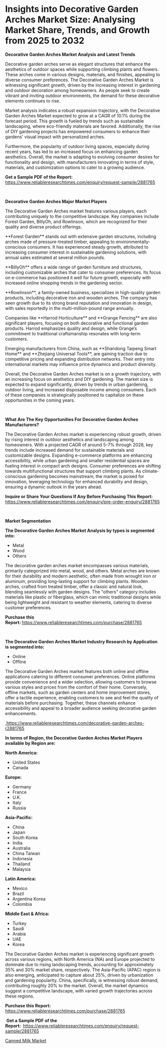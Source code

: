 <p><h1>Insights into Decorative Garden Arches Market Size: Analysing Market Share, Trends, and Growth from 2025 to 2032</h1></p><p><strong>Decorative Garden Arches Market Analysis and Latest Trends</strong></p>
<p><p>Decorative garden arches serve as elegant structures that enhance the aesthetics of outdoor spaces while supporting climbing plants and flowers. These arches come in various designs, materials, and finishes, appealing to diverse consumer preferences. The Decorative Garden Arches Market is witnessing significant growth, driven by the increasing interest in gardening and outdoor decoration among homeowners. As people seek to create vibrant and inviting outdoor environments, the demand for these decorative elements continues to rise.</p><p>Market analysis indicates a robust expansion trajectory, with the Decorative Garden Arches Market expected to grow at a CAGR of 10.1% during the forecast period. This growth is fueled by trends such as sustainable landscaping, where eco-friendly materials are favored. Additionally, the rise of DIY gardening projects has empowered consumers to enhance their gardens' visual impact with personalized arches. </p><p>Furthermore, the popularity of outdoor living spaces, especially during recent years, has led to an increased focus on enhancing garden aesthetics. Overall, the market is adapting to evolving consumer desires for functionality and design, with manufacturers innovating in terms of style, materials, and customization options to cater to a growing audience.</p></p>
<p><strong>Get a Sample PDF of the Report:&nbsp;</strong> <a href="https://www.reliableresearchtimes.com/enquiry/request-sample/2881765?utm_campaign=2205&utm_medium=2&utm_source=Github&utm_content=ia&utm_term=12032025&utm_id=decorative-garden-arches">https://www.reliableresearchtimes.com/enquiry/request-sample/2881765</a></p>
<p>&nbsp;</p>
<p><strong>Decorative Garden Arches Major Market Players</strong></p>
<p><p>The Decorative Garden Arches market features various players, each contributing uniquely to the competitive landscape. Key companies include Forest Garden, BillyOh, and Rowlinson, which are recognized for their quality and diverse product offerings. </p><p>**Forest Garden** stands out with extensive garden structures, including arches made of pressure-treated timber, appealing to environmentally-conscious consumers. It has experienced steady growth, attributed to increasing consumer interest in sustainable gardening solutions, with annual sales estimated at several million pounds.</p><p>**BillyOh** offers a wide range of garden furniture and structures, including customizable arches that cater to consumer preferences. Its focus on e-commerce has positioned it well for future growth, especially with increased online shopping trends in the gardening sector. </p><p>**Rowlinson**, a family-owned business, specializes in high-quality garden products, including decorative iron and wooden arches. The company has seen growth due to its strong brand reputation and innovation in design, with sales reportedly in the multi-million-pound range annually. </p><p>Companies like **Harrod Horticulture** and **Grange Fencing** are also significant players, focusing on both decorative and functional garden products. Harrod emphasizes quality and design, while Grange’s commitment to traditional craftsmanship resonates with long-term customers.</p><p>Emerging manufacturers from China, such as **Shandong Taipeng Smart Home** and **Zhejiang Universal Tools**, are gaining traction due to competitive pricing and expanding distribution networks. Their entry into international markets may influence price dynamics and product diversity.</p><p>Overall, the Decorative Garden Arches market is on a growth trajectory, with an increasing focus on aesthetics and DIY gardening. The market size is expected to expand significantly, driven by trends in urban gardening, outdoor living, and increased disposable income among consumers. Each of these companies is strategically positioned to capitalize on these opportunities in the coming years.</p></p>
<p>&nbsp;</p>
<p><strong>What Are The Key Opportunities For Decorative Garden Arches Manufacturers?</strong></p>
<p><p>The Decorative Garden Arches market is experiencing robust growth, driven by rising interest in outdoor aesthetics and landscaping among homeowners. With a projected CAGR of around 5-7% through 2028, key trends include increased demand for sustainable materials and customizable designs. Expanding e-commerce platforms are enhancing accessibility, while urban gardening and smaller residential spaces are fueling interest in compact arch designs. Consumer preferences are shifting towards multifunctional structures that support climbing plants. As climate-conscious gardening becomes mainstream, the market is poised for innovation, leveraging technology for enhanced durability and design, ensuring a dynamic outlook in the years ahead.</p></p>
<p><strong>Inquire or Share Your Questions If Any Before Purchasing This Report:</strong> <a href="https://www.reliableresearchtimes.com/enquiry/pre-order-enquiry/2881765?utm_campaign=2205&utm_medium=2&utm_source=Github&utm_content=ia&utm_term=12032025&utm_id=decorative-garden-arches">https://www.reliableresearchtimes.com/enquiry/pre-order-enquiry/2881765</a></p>
<p>&nbsp;</p>
<p><strong>Market Segmentation</strong></p>
<p><strong>The Decorative Garden Arches Market Analysis by types is segmented into:</strong></p>
<p><ul><li>Metal</li><li>Wood</li><li>Others</li></ul></p>
<p><p>The decorative garden arches market encompasses various materials, primarily categorized into metal, wood, and others. Metal arches are known for their durability and modern aesthetic, often made from wrought iron or aluminum, providing long-lasting support for climbing plants. Wooden arches, crafted from treated timber, offer a classic and natural look, blending seamlessly with garden designs. The "others" category includes materials like plastic or fiberglass, which can mimic traditional designs while being lightweight and resistant to weather elements, catering to diverse customer preferences.</p></p>
<p><strong>Purchase this Report:&nbsp;</strong><a href="https://www.reliableresearchtimes.com/purchase/2881765?utm_campaign=2205&utm_medium=2&utm_source=Github&utm_content=ia&utm_term=12032025&utm_id=decorative-garden-arches">https://www.reliableresearchtimes.com/purchase/2881765</a></p>
<p>&nbsp;</p>
<p><strong>The Decorative Garden Arches Market Industry Research by Application is segmented into:</strong></p>
<p><ul><li>Online</li><li>Offline</li></ul></p>
<p><p>The Decorative Garden Arches market features both online and offline applications catering to different consumer preferences. Online platforms provide convenience and a wider selection, allowing customers to browse various styles and prices from the comfort of their home. Conversely, offline markets, such as garden centers and home improvement stores, offer a tactile experience, enabling customers to see and feel the quality of materials before purchasing. Together, these channels enhance accessibility and appeal to a broader audience seeking decorative garden enhancements.</p></p>
<p><a href="https://www.reliableresearchtimes.com/decorative-garden-arches-r2881765?utm_campaign=2205&utm_medium=2&utm_source=Github&utm_content=ia&utm_term=12032025&utm_id=decorative-garden-arches">&nbsp;https://www.reliableresearchtimes.com/decorative-garden-arches-r2881765</a></p>
<p><strong>In terms of Region, the Decorative Garden Arches Market Players available by Region are:</strong></p>
<p>
    <p> <strong> North America: </strong>
        <ul>
            <li>United States</li>
            <li>Canada</li>
        </ul>
        </p> 
    <p> <strong> Europe: </strong>
        <ul>
            <li>Germany</li>
            <li>France</li>
            <li>U.K.</li>
            <li>Italy</li>
            <li>Russia</li>
        </ul>
        </p> 
    <p> <strong> Asia-Pacific: </strong>
        <ul>
            <li>China</li>
            <li>Japan</li>
            <li>South Korea</li>
            <li>India</li>
            <li>Australia</li>
            <li>China Taiwan</li>
            <li>Indonesia</li>
            <li>Thailand</li>
            <li>Malaysia</li>
        </ul>
        </p> 
    <p> <strong> Latin America: </strong>
        <ul>
            <li>Mexico</li>
            <li>Brazil</li>
            <li>Argentina Korea</li>
            <li>Colombia</li>
        </ul>
        </p> 
    <p> <strong> Middle East & Africa: </strong>
        <ul>
            <li>Turkey</li>
            <li>Saudi</li>
            <li>Arabia</li>
            <li>UAE</li>
            <li>Korea</li>
        </ul>
    </p>
    </p>
<p><p>The Decorative Garden Arches market is experiencing significant growth across various regions, with North America (NA) and Europe projected to dominate due to rising landscaping trends, accounting for approximately 35% and 30% market share, respectively. The Asia-Pacific (APAC) region is also emerging, anticipated to capture about 25%, driven by urbanization and gardening popularity. China, specifically, is witnessing robust demand, contributing roughly 20% to the market. Overall, the market dynamics suggest a competitive landscape, with varied growth trajectories across these regions.</p></p>
<p><strong>Purchase this Report: </strong><a href="https://www.reliableresearchtimes.com/purchase/2881765?utm_campaign=2205&utm_medium=2&utm_source=Github&utm_content=ia&utm_term=12032025&utm_id=decorative-garden-arches">https://www.reliableresearchtimes.com/purchase/2881765</a></p>
<p>&nbsp;<strong>Get a Sample PDF of the Report:&nbsp;&nbsp;</strong><a href="https://www.reliableresearchtimes.com/enquiry/request-sample/2881765?utm_campaign=2205&utm_medium=2&utm_source=Github&utm_content=ia&utm_term=12032025&utm_id=decorative-garden-arches">https://www.reliableresearchtimes.com/enquiry/request-sample/2881765</a></p>
<p><strong></strong></p>
<p><p><a href="https://github.com/SanjidaKhan901/Market-Research-Report-List-1/blob/main/canned-milk-market.md?utm_campaign=2205&utm_medium=2&utm_source=Github&utm_content=ia&utm_term=12032025&utm_id=decorative-garden-arches">Canned Milk Market</a></p></p>